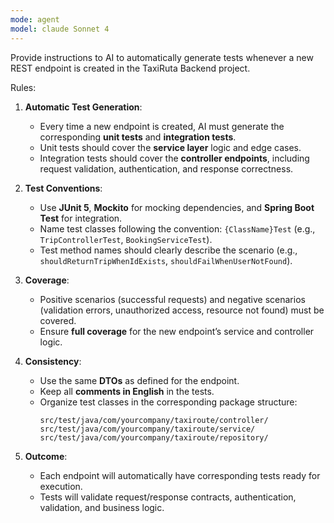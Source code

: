 ```yaml
---
mode: agent
model: claude Sonnet 4
---
```

Provide instructions to AI to automatically generate tests whenever a new REST endpoint is created in the TaxiRuta Backend project.

Rules:
1. **Automatic Test Generation**:
   - Every time a new endpoint is created, AI must generate the corresponding **unit tests** and **integration tests**.
   - Unit tests should cover the **service layer** logic and edge cases.
   - Integration tests should cover the **controller endpoints**, including request validation, authentication, and response correctness.

2. **Test Conventions**:
   - Use **JUnit 5**, **Mockito** for mocking dependencies, and **Spring Boot Test** for integration.
   - Name test classes following the convention: `{ClassName}Test` (e.g., `TripControllerTest`, `BookingServiceTest`).
   - Test method names should clearly describe the scenario (e.g., `shouldReturnTripWhenIdExists`, `shouldFailWhenUserNotFound`).

3. **Coverage**:
   - Positive scenarios (successful requests) and negative scenarios (validation errors, unauthorized access, resource not found) must be covered.
   - Ensure **full coverage** for the new endpoint’s service and controller logic.

4. **Consistency**:
   - Use the same **DTOs** as defined for the endpoint.
   - Keep all **comments in English** in the tests.
   - Organize test classes in the corresponding package structure:
     ```
     src/test/java/com/yourcompany/taxiroute/controller/
     src/test/java/com/yourcompany/taxiroute/service/
     src/test/java/com/yourcompany/taxiroute/repository/
     ```

5. **Outcome**:
   - Each endpoint will automatically have corresponding tests ready for execution.
   - Tests will validate request/response contracts, authentication, validation, and business logic.
